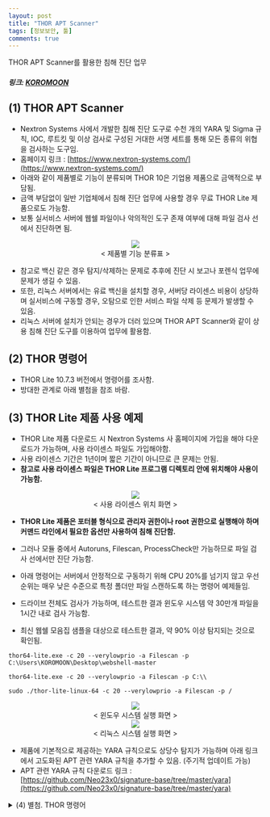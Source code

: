```yaml
---
layout: post
title: "THOR APT Scanner"
tags: [정보보안, 툴]
comments: true
---
```

THOR APT Scanner를 활용한 침해 진단 업무
##### 링크: [KOROMOON][KOROMOONlink]
[KOROMOONlink]: https://koromoon.blogspot.com/2022/09/thor-apt-scanner.html "Go KOROMOON"

## (1) THOR APT Scanner
- Nextron Systems 사에서 개발한 침해 진단 도구로 수천 개의 YARA 및 Sigma 규칙, IOC, 루트킷 및 이상 검사로 구성된 거대한 서명 세트를 통해 모든 종류의 위협을 검사하는 도구임.
- 홈페이지 링크 : [https://www.nextron-systems.com/](https://www.nextron-systems.com/)
- 아래와 같이 제품별로 기능이 분류되며 THOR 10은 기업용 제품으로 금액적으로 부담됨.
- 금액 부담없이 일반 기업체에서 침해 진단 업무에 사용할 경우 무료 THOR Lite 제품으로도 가능함.
- 보통 실서비스 서버에 웹쉘 파일이나 악의적인 도구 존재 여부에 대해 파일 검사 선에서 진단하면 됨.

<div align="center"><img src="https://blogger.googleusercontent.com/img/b/R29vZ2xl/AVvXsEheekMwbBM5SjT5kiE1M2-jmemMoeiGssaM__pZW5kgcuUCrFghQNEks1uxUx5vBFHt5Rs2pTQC2PlM-h_2xgsRN24yROMwt7v7bv3xBaFM7B2k-m7baVX8d_koPCBMWPV_mUVzOFFC4mYEOYZZG831HMfo9U3J3RI7Lqg-37YDrRLQQx6G9aqWUBaT/w640-h484/%EC%A0%9C%ED%92%88%EB%B3%84%20%EA%B8%B0%EB%8A%A5%20%EB%B6%84%EB%A5%98%ED%91%9C.png"></div>
<div align="center">&lt; 제품별 기능 분류표 &gt;</div>

- 참고로 백신 같은 경우 탐지/삭제하는 문제로 추후에 진단 시 보고나 포렌식 업무에 문제가 생길 수 있음.
- 또한, 리눅스 서버에서는 유료 백신을 설치할 경우, 서버당 라이센스 비용이 상당하며 실서비스에 구동할 경우, 오탐으로 인한 서비스 파일 삭제 등 문제가 발생할 수 있음.
- 리눅스 서버에 설치가 안되는 경우가 더러 있으며 THOR APT Scanner와 같이 상용 침해 진단 도구를 이용하여 업무에 활용함.

## (2) THOR 명령어
- THOR Lite 10.7.3 버전에서 명령어를 조사함.
- 방대한 관계로 아래 별첨을 참조 바람.

## (3) THOR Lite 제품 사용 예제
- THOR Lite 제품 다운로드 시 Nextron Systems 사 홈페이지에 가입을 해야 다운로드가 가능하며, 사용 라이센스 파일도 가입해야함.
- 사용 라이센스 기간은 1년이며 짧은 기간이 아니므로 큰 문제는 안됨.
- **참고로 사용 라이센스 파일은 THOR Lite 프로그램 디렉토리 안에 위치해야 사용이 가능함.**

<div align="center"> <img src="https://blogger.googleusercontent.com/img/b/R29vZ2xl/AVvXsEjzQWZP2aAsAHJTbH3GIfHume4jCSbE05jezOMifdLI-pNZfALITnKnafWnYEYXFbwz88h1nQQDzycYOm7WRc9DA20NSacaSAiIQLCr3St5X2-Suf_1u3C_dxrSpIYCqkMnnlGX2krQNooqQSpTqFJPsn7BdQDUnFyGenxPXZtE30hxd99E14DJD14F/w640-h338/%EC%82%AC%EC%9A%A9%20%EB%9D%BC%EC%9D%B4%EC%84%BC%EC%8A%A4%20%ED%8C%8C%EC%9D%BC%20%EC%9C%84%EC%B9%98%20%ED%99%94%EB%A9%B4_%EA%B0%80%EA%B3%B5.png"></div>

<div align="center">&lt; 사용 라이센스 위치 화면 &gt;</div>

- **THOR Lite 제품은 포터블 형식으로 관리자 권한이나 root 권한으로 실행해야 하며 커맨드 라인에서 필요한 옵션만 사용하여 침해 진단함.**

- 그러나 모듈 중에서 Autoruns, Filescan, ProcessCheck만 가능하므로 파일 검사 선에서만 진단 가능함.

- 아래 명령어는 서버에서 안정적으로 구동하기 위해 CPU 20%를 넘기지 않고 우선순위는 매우 낮은 수준으로 특정 폴더만 파일 스캔하도록 하는 명령어 예제들임.
- 드라이브 전체도 검사가 가능하며, 테스트한 결과 윈도우 시스템 약 30만개 파일을 1시간 내로 검사 가능함.
- 최신 웹쉘 모음집 샘플을 대상으로 테스트한 결과, 약 90% 이상 탐지되는 것으로 확인됨.

`thor64-lite.exe -c 20 --verylowprio -a Filescan -p C:\Users\KOROMOON\Desktop\webshell-master`

`thor64-lite.exe -c 20 --verylowprio -a Filescan -p C:\\`

`sudo ./thor-lite-linux-64 -c 20 --verylowprio -a Filescan -p /`

<div align="center"> <img src="https://blogger.googleusercontent.com/img/b/R29vZ2xl/AVvXsEgggCQA50NZLs3_X-BNJoSSGYcIJYTzCgpGzXdIUGsI-4t9E3oTgOaNkahdnhoRfmdqu6db2QZ3HJlD0U0AOBwxcob-zGPuHi0EKUTDxUKzDBGUmXLtE0nES0uZDpqB-HeI-BYCdEzEPZDTRmn9aMn05bVP2Eomsrk7khrRm0_QqkGMFGt_N6N0VHKt/w640-h274/%EC%9C%88%EB%8F%84%EC%9A%B0%20%EC%8B%9C%EC%8A%A4%ED%85%9C%20%EA%B2%80%EC%82%AC%20%ED%99%94%EB%A9%B4_%EA%B0%80%EA%B3%B5.png"></div>

<div align="center">&lt; 윈도우 시스템 실행 화면 &gt;</div>

<div align="center"><img src="https://blogger.googleusercontent.com/img/b/R29vZ2xl/AVvXsEgPapZRHYG-S8K8I-YzdfhcuD9JRT2Oi7zJ5GUo5GyAOdjvy36Pcvo6X82q3LdUZxu4yfBR4ue23KyT3X-HE_HrUOdGzjSKaYC67U5npJO6L07m_LfskkDPK48ycX8P628EKA2kW6w1tYL7XINyA7oXv1qmFu_aqG9xBIp7omDQ-AMaFP1dyvC_U148/w640-h308/%EB%A6%AC%EB%88%85%EC%8A%A4%20%EC%8B%9C%EC%8A%A4%ED%85%9C%20%EA%B2%80%EC%82%AC%20%ED%99%94%EB%A9%B4_%EA%B0%80%EA%B3%B5.png"></div>
<div align="center">&lt; 리눅스 시스템 실행 화면 &gt</div>

- 제품에 기본적으로 제공하는 YARA 규칙으로도 상당수 탐지가 가능하며 아래 링크에서 고도화된 APT 관련 YARA 규칙을 추가할 수 있음. (주기적 업데이트 가능)
- APT 관련 YARA 규칙 다운로드 링크 : [https://github.com/Neo23x0/signature-base/tree/master/yara](https://github.com/Neo23x0/signature-base/tree/master/yara)

<details><summary>(4) 별첨. THOR 명령어</summary>
`>> thor64-lite.exe --version

  

THOR 10.7.3 (windows, amd64)

Build 11e6727 (2022-07-27 07:33:47)

YARA 4.2.2

PE-Sieve 0.3.3

OpenSSL 1.1.1l

Signature Database 2022/09/01-120047

  

  

>> thor64-lite.exe --fullhelp

  

   ###++++++   ________ ______  ___

   ###++++++  /_  __/ // / __ \/ _ \

   ###   +++   / / / _  / /_/ / , _/

   ###   +++  /_/ /_//_/\____/_/|_|  Lite

   ######+++ 

   ######+++  APT Scanner

  

  

01. 검사 옵션

  -t, --template string              해당 YAML 파일에서 기본 검사 매개변수를 처리함.

      --generate-config              주어진 매개변수에서 YAML 구성을 인쇄하고 종료함.

  -p, --path strings                 특정 파일 경로를 검사함. 이 옵션을 여러 번 지정하여 여러 경로를 정의함.

                                     비재귀 검사의 경우 경로에 ':NOWALK' 를 추가함. (기본값 : 시스템 드라이브만, 기본값 [])

      --allhds                       모든 로컬 하드 드라이브를 검사함. (Windows 시스템만 해당, 기본값 : 시스템 드라이브만)

      --alldrives                    네트워크 드라이브 및 ROM 드라이브를 포함한 모든 로컬 드라이브를 검사함. (기본값 : 시스템 드라이브만)

      --max_file_size uint           확인할 최대 파일 크기임. (더 큰 파일은 무시됨)

                                     이 제한을 늘리면 THOR 툴의 메모리 사용량이 증가함. (기본값 30MB)

      --max_file_size_intense uint   집중 검사를 위한 최대 파일 크기 (사용되지 않음, 기본값 200MB)

      --max_log_lines int            나머지 줄을 건너뛰기 전에 로그 파일을 체크인할 최대 줄 수임. (기본값 1,000,000)

      --max_process_size uint        확인할 최대 프로세스 크기임. (더 큰 프로세스는 무시됨, 기본값 2GB)

      --max_runtime int              최대 실행 시간임.

                                     지정된 시간이 지나면 THOR 툴이 중지됨.

                                     0 은 최대 런타임이 없음을 의미함. (기본값 168 시간)

      --nodoublecheck                다른 THOR 인스턴스가 실행 중인지 확인하지 마십시오.

                                     (예를 들어 여러 탑재 이미지가 단일 시스템에서 동시에 검사되는 Lab 사용 사례, Forensic Lab 라이센스가 필요함)

  -f, --epoch strings                시작 및 종료 날짜 쌍으로 기재하여 공격자 활동이 있는 날짜 범위를 지정함.

                                     이 날짜 사이에 생성/수정된 파일은 추가 점수를 받음. (지정된 시작 날짜 포함, 지정된 종료 날짜 제외)

                                     예제 : - f 2009-10-09 -f 2009-10-10 옵션 표시은 2009-10-09 공격 날짜를 표시함.

                                     (기본값 [])

      --epochscore int               공격자 활동이 있는 날에 생성/수정된 파일이 있을 경우 추가할 점수임.

                                     (--epoch 매개변수 참조, 기본값 35)

      --insecure                     TLS 호스트 확인을 건너뜀. (불안정함)

      --ca strings                   TLS 핸드쉐이크 중 호스트 인증서 확인을 위한 루트 CA 임. (기본값 [])

      --cross-platform               경로 구분자 플랫폼이 있는 IOC 를 독립적으로 적용함.

      --require-admin                관리자 권한 없이 THOR 를 실행하면 즉시 종료됨.

      --follow-symlinks              디렉토리를 가리키는 파일 검사 중에 심볼릭 링크가 발견되면 디렉토리를 검사함.

      --max-recursion-depth uint     검사할 아카이브의 최대 깊이임. (기본값 4)

      --max-nested-objects uint      검사할 아카이브당 최대 파일 수임. (기본값 10,000)

  

  

  

02. 검사 모듈

      --quick                      일부 감지 비용으로 검사 속도를 높이려면 여러 플래그를 활성화하십시오.

                                   이것은 다음과 같음 : --noeventlog --nofirewall --noprofiles --nowebdirscan --nologscan --noevtx --nohotfixes --nomft --lookback 3 --lookback-modules filescan

      --soft                       CPU 및 RAM 집약적인 모듈을 건더뛰고 실행 파일의 압축을 풀지 않고 DoublePulsar 백도어 검사를 수행하지 않으며 최대 CPU 사용량을 70% 로 낮추고 THOR 에 대해 낮은 우선 순위를 설정함.

                                   이 모드는 CPU 코어가 1개이거나 RAM이 1024 MB 미만인 시스템에서 자동으로 활성화됨.

                                   (CPU 및 RAM 집약적인 모듈 : 뮤텍스, 방화벽, 로그온, 네트워크 세션 및 공유, LSA 세션, 열린 파일, 호스트 파일)

      --intense                    soft 모드를 비활성화하고, 덤프 파일 분석, MFT 분석 및 시그마 규칙을 활성화하고, 관련성이 낮은 레지스트리 키를 건너뛰지 않고, 크기에 관계없이 프로세스를 검사하고, 달리 지정하지 않는 한 max_file_size 를 200 MB 로 설정함.

                                   경고 : 이 검사 모드는 시스템 안정성에 영향을 미치는 작업을 수행함. 위험을 감수하지 않는 한 라이브 검사에서 이 모드를 사용하지 마십시오.

      --diff                       각 모듈의 확인 시간을 모듈이 성공적으로 실행된 마지막 시간으로 설정하고 --global-lookback 을 활성화함. (--lookback 참조)

                                   사실상 이것은 마지막 검사 이후에 변경된 요소만 검사됨을 의미함. (ThorDB 가 활성화된 경우에만 작동)

      --lookback int               분석할 지난 날 수를 지정함.

                                   이 시점 이전의 이벤트 로그 항목은 무시됨.

                                   0 은 제한이 없음을 의미함. (기본값 0)

      --global-lookback            Lookback 을 지원하는 모든 모듈에 Lookback 을 적용함. (이벤트로그 뿐만 아니라)

                                   --lookback 및 --lookback-modules 도 참조하십시오.

                                   경고 : 타임스탬프 또는 이와 유사한 안티바이러스 회피 방법으로 인해 요소가 검사되지 않을 수 있음.

      --force-aptdir-lookback      FileScan 모듈의 모든 파일에 조회 응용 프로그램을 시행함.

                                   기본적으로 특히 위험에 처한 디렉토리는 Lookback 값을 무시함.

      --lookback-modules strings   주어진 모듈에 Lookback 을 적용함.

                                   --lookback 및 --modules 도 참조하십시오.

                                   경고 : 타임스탬프 또는 이와 유사한 안티바이러스 회피 방법으로 인해 요소가 검사되지 않을 수 있음.

                                   (기본값 [이벤트로그])

      --lab                        lab 검사 모드는 파일 시스템만 검사하고, 리소스 검사 및 quick 모드를 비활성화하고, intense 모드를 활성화하고, ThorDB 를 비활성하고, IOC 플랫폼을 독립적으로 적용하고, 모든 CPU 코어를 사용함.

                                   이 옵션은 기본적으로 모든 드라이브를 검색하지만 종종 -p 옵션과 함께 사용하여 단일 경로만 검색함.

                                   Forensic Lab 라이센스가 필요함.

      --virtual-map strings        다른 접두사를 사용하도록 찾은 파일 경로를 다시 작성하십시오.

                                   이는 파일의 현재 위치가 원래 위치와 일치하지 않아 참조가 오래되었을 수 있는 마운트된 이미지에 유용할 수 있음.

                                   원래 및 현재 경로를 --virtual-map path/to/current/location:path/to/original/location 으로 지정함.

                                   Windows 시스템에서는 드라이브 이름도 지원됨.

                                   F: 드라이브가 원래 C: 로 사용된 경우 --virtual-map F:C 를 지정함.

                                   Forensic Lab 라이센스가 필요함. (기본값 [])

  

  

03. 리소스 옵션

  -c, --cpulimit float        CPU 사용량을 지정한 설정값(백분율)으로 제한함.

                              최소값은 15%임. (기본값 90)

      --nocpulimit            cpulimit 검사를 비활성화함.

      --nosoft                soft 모드의 자동 활성화를 비활성화함. (--soft 참조)

      --norescontrol          시스템에 리소스가 부족한지 확인하지 마십시오.

                              리소스 부족으로 인해 취소된 검사를 시행하려면 이 옵션을 사용하십시오.

                              (주의해서 사용하세요!)

      --minmem uint           사용 가능한 실제 메모리 양이 지정된 값 아래로 떨어지면 실행 중인 검사을 취소함.

                              (단위 MB, 기본값 50)

      --lowprio               THOR 프로세스의 우선 순위를 더 낮은 수준으로 줄임.

      --verylowprio           THOR 프로세스의 우선 순위를 매우 낮은 수준으로 줄임.

      --nolowprio             soft 모드로 인해 THOR 프로세스의 우선 순위를 더 낮은 수준으로 낮추지 마십시오.

                              (--soft 참조)

      --nolockthread          C 라이브러리에 대한 호출을 주 스레드에 잠그지 마십시오.

                              (메모리 사용량을 희생시키면서 성능을 향상시킬 수 있음)

      --yara-stack-size int   YARA 스택에 대해 이수의 슬롯을 할당함. (기본값 16384)

                              이 제한을 늘리면 더 많은 메모리 오버헤드가 있지만 더 큰 규칙을 사용할 수 있음. (기본값 16384)

      --yara-timeout int      지정된 시간보다 오래 걸리는 YARA 검사를 취소함. (단위 초, 기본값 60)

      --threads uint16        지정된 수량의 THOR 스레드를 병렬로 실행함.

                              Forensic Lab 라이센스가 필요함.

      --bulk-size uint        지정된 수량의 요소를 함께 확인하십시오.

                              예를 들어 로그 라인 또는 레지스트리 항목 (기본값 20MB)

  

  

04. 특수 검사 모드

  -m, --image_file string          주어진 단일 메모리 이미지/덤프 파일만 검사함. (디스크 이미지에는 사용하지 않고 --lab 으로 마운트된 이미지를 검사함)

                                   Forensic Lab 라이센스가 필요함.

      --image-chunk-size uint      지정된 크기의 청크(chunk)로 이미지/덤프 파일을 검사함. (기본값 11MB)

  -r, --restore_directory string   DeepDive 동안 YARA 규칙에 일치하는 PE 파일을 지정된 폴더에 복원함.

      --restore_score int          주어진 값보다 높은 총 일치 점수를 가진 청크(chunk)만 복원함. (기본값 50)

      --dropzone                   특정 디렉토리에 드롭된 모든 파일을 관찰하고 검사함. (-p 옵션과 함께 전달되어야 함)

                                   리소스 검사 및 quick 모드를 비활성화하고 intense 모드를 활성화하고 ThorDB 를 비활성화하고 IOC 플랫폼을 독립적으로 적용함.

                                   Forensic Lab 라이센스가 필요함.

      --dropdelete                 검사 후 드롭 영역에 드롭된 모든 파일을 삭제함.

  

  

05. Thor Thunderstorm 서비스

      --thunderstorm                      특정 포트로 전송된 모든 파일을 감시하고 검사함. (--server-port 참조)

                                          리소스 확인 및 quick 모드를 비활성화하고 intense 모드를 활성화하고 ThorDB 를 비활성화하고 IOC 플랫폼을 독립적으로 적용함.

      --server-upload-dir string          THOR 가 업로드된 파일을 삭제하는 디렉토리의 경로임.

                                          이 경로가 존재하지 않으면 THOR 가 생성을 시도함.

                                          (기본값 : "C:\\Users\\[사용자명]\\AppData\\Local\\Temp\\thor-uploads")

      --server-host string                THOR 서버가 바인딩해야 하는 IP 주소임. (기본값 "127.0.0.1")

      --server-port uint16                THOR 서버가 바인딩해야 하는 TCP 포트임. (기본값 8080)

      --server-cert string                THOR 서버가 사용해야 하는 TLS 인증서임. 비워두면 TLS 가 사용되지 않음.

      --server-key string                 THOR 서버가 사용해야 하는 TLS 인증서의 개인키임. --server-cert 가 지정된 경우 필수임.

      --server-store-samples string       --server-upload-dir 로 지정된 폴더에 샘플을 영구적으로 저장할 지 여부를 설정함.

                                          모든 샘플을 저정하려면 "all" 을 지정하고 경고 또는 알림을 생성한 샘플만 저장하려면 "malicious" 를 지정함. (기본값 "none")

      --server-result-cache-size uint32   비동기 요청의 결과를 임시로 저장하는 데 사용되는 캐시의 크기임.

                                          0 으로 설정하면 캐시가 비활성화되고 비동기 결과가 저장되지 않음. (기본값 250,000)

      --pure-yara                         YARA 서명을 사용하여 파일만 검사함.

                                          (모든 프로그래밍 방식 검사, STIX, Sigma, IOC 및 대부분의 기능 및 모듈 비활성화)

      --sync-only-threads uint16          동기 요청을 위해 지정된 수량의 THOR 스레드를 예약함.

      --force-max-file-size               크기에도 불구하고 일반적으로 검사되는 레지스트리 하이브 또는 로그 파일과 같은 파일에도 최대 파일 크기를 적용함.

  

  

06. 라이센스 검색

      --asgard string           라이센스를 요청해야 하는 ASGARD 서버의 호스트 이름임.

                                (예 : asgard.my-company.internal)

      --asgard-token string     해당 토큰을 사용하여 asgard 서버 라이센스 API 로 인증함.

                                토큰은 ASGARD 의 '다운로드' 똔,ㄴ '라이센스' 섹션에서 찾을 수 있음.

                                ASGARD 2.5 이상이 필요함.

  -q, --license-path string     THOR 라이센스가 포함된 경로임. (기본값은 어플리케이션 디렉토리)

      --portal-key string       해당 API 키를 사용하여 portal.nextron-systems.com 에서 이 호스트에 대한 라이센스를 얻으십시오.

                                이 기능은 호스트 기반 서버/워크스테이션 계약에서만 지원됨.

      --portal-contracts ints   라이센스 생성을 위해 해당 계약을 사용하십시오.

                                계약이 지정되지 않은 경우 포털은 자체적으로 계약을 선택함.

                                --portal-key 참조하십시오. (기본값 [])

      --portal-nonewlic         포털의 기존 라이센스만 사용하십시오.

                                존재하지 않으면 종료함.

                                --portal-key 를 참조하십시오.

  

  

07. 활성 모듈

  

사용 가능한 모듈 : Filescan, Timestomp, DeepDive, EnvCheck, Hosts, LoggedIn, UserDir, Autoruns, Dropzone, Firewall, ProcessCheck, Rootkit, ServiceCheck, Thunderstorm, Users, AtJobs, DNSCache, EtwWatcher, Eventlog, Events, HotfixCheck, LSASessions, MFT, Mutex, NetworkSessions, NetworkShares, Pipes, RegistryChecks, SHIMCache, ScheduledTasks, WMIStartup

  

  -a, --module strings      다음 모듈만 활성화하십시오. (여러 모듈을 -a Module1 -a Module2 ... -a ModuleN 으로 지정, 기본값 [])

      --noprocs             프로세스를 분석하지 마십시오.

      --nofilesystem        파일 시스템을 검사하지 마십시오.

      --noreg               레지스트리를 분석하지 마십시오.

      --nousers             사용자 계정을 분석하지 마십시오.

      --nologons            현재 로그인한 사용자를 표시하지 마십시오.

      --noautoruns          자동 실행 요소를 분석하지 마십시오.

      --noeventlog          이벤트 로그를 분석하지 마십시오.

      --norootkits          루트킷을 검사하지 마십시오.

      --noevents            악성 이벤트를 검사하지 마십시오.

      --nodnscache          로컬 DNS 캐시를 분석하지 마십시오.

      --noenv               환경 변수를 분석하지 마십시오.

      --nohosts             호스트 파일을 분석하지 마십시오.

      --nomutex             악성 뮤텍스를 검사하지 마십시오.

      --notasks             예약된 작업을 검사하지 마십시오.

      --noservices          서비스를 분석하지 마십시오.

      --noprofiles          프로필 디렉토리를 분석하지 마십시오.

      --noatjobs            'at' 도구로 예약된 작업을 분석하지 마십시오.

      --nonetworksessions   네트워크 세션을 분석하지 마십시오.

      --nonetworkshares     네트워크 공유를 분석하지 마십시오.

      --noshimcache         SHIM 캐시 항목을 분석하지 마십시오.

      --nohotfixes          핫픽스(Hotfixes)를 분석하지 마십시오.

      --nowmistartup        WMI 를 사용하여 시작 요소를 분석하지 마십시오.

      --nofirewall          로컬 방화벽을 분석하지 마십시오.

      --nowmi               WMI 기능으로 모든 검사를 비활성화함.

      --nolsasessions       lsa 세션을 분석하지 마십시오.

      --nomft               드라이브의 MFT 를 분석하지 마십시오. (intense 모드가 아닌 경우 기본값)

      --mft                 드라이브의 MFT 를 분석함.

      --nopipes             명명된 파이프를 분석하지 마십시오.

      --noetwwatcher        THOR 런타임 동안 ETW 로그를 분석하지 마십시오.

      --nointegritycheck    Linux 에서 패키지 무결성에 대해 패키지 관리자에게 검사하지 마십시오.

      --timestomp           타임스탬프 감지를 활성화함.

      --notimestomp         타임스탬프 감지를 비활성화함.

  

  

08. 모듈 추가 기능

      --process ints              검사할 프로세스 ID 임.

                                  이 옵션을 여러 번 지정하여 여러 프로세스를 정의함.

                                  (기본값 : 모든 프로세스, 모듈 : Process Check, 기본값 [])

      --dump-procs                의심스럽거나 악의적인 프로세스에 대한 프로세스 덤프를 생성함. (모듈 : ProcessCheck)

      --max-procdumps uint        지정된 최대 수량의 프로세스 덤프를 만듬. (모듈 : ProcessCheck, 기본값 10)

      --procdump-dir string       지정된 디렉토리에 의심스러운 프로세스의 프로세스 덤프를 저장함. (모듈 : ProcessCheck, 기본값 : "%ProgramData%\\thor")

  -n, --eventlog-target strings   특정 이벤트 로그를 검사함.

                                  (예 : 'Security' 또는 'Microsoft-Windows-Sysmon/Operational', 모듈 : Eventlog, 기본값 [])

      --nodoublepulsar            DoublePulsar 백도어를 검사하지 마십시오. (모듈 : Rootkit)

      --full-registry             관련성이 낮은 레지스트리 하이브 키를 건너뛰지 마십시오. (모듈 : Registry)

      --noregwalk                 레지스트리 검사 중에 전체 레지스트리를 검사하지 마십시오.

      --showdeleted               MFT 에서 발견된 삭제된 파일을 'info' 메시지로 표시함.

      --allfiles                  일반적으로 관심이 없는 파일을 포함하여 모든 파일을 검사함.

                                  달리 지정하지 않는 한 --max_file_size 를 200 MB 로 설정함.

      --ads                       모든 파일에 대해 대체 데이터 스트림을 검사함.

  

  

09. 활성 기능

      --nothordb               검사 정보를 보관하기 위해 ThorDB 데이터베이스를 사용하거나 생성하지 마십시오.

      --sigma                  Sigma 서명으로 검사함. (지원 중단됨 : 기본적으로 활성화됨)

      --nosigma                Sigma 서명 비활성화함.

      --dumpscan               메모리 덤프를 검사함.

      --nologscan              로그 파일을 검사하지 마십시오. (.log 확장자 또는 위치로 식별됨)

      --noyara                 YARA 로 검사를 비활성화함.

      --nostix                 STIX 로 검사를 비활성화함.

      --noarchive              아카이브 내용을 검사하지 마십시오.

      --noc2                   알려진 C2 도메인에 대한 검사를 비활성화함.

      --noprochandles          프로세스 핸들을 분석하지 마십시오.

      --noprocconnections      프로세스 연결을 분석하지 마십시오.

      --noamcache              Amcache 파일을분석하지 마십시오.

      --noregistryhive         레지스트리 하이브 파일을 분석하지 마십시오.

      --noexedecompress        포터블(portable) 실행 파일의 압축을 풀고 검사하지 마십시오.

      --nowebdirscan           프로세스 핸들에서 발견된 웹 디렉토리를 분석하지 마십시오.

      --novulnerabilitycheck   시스템의 취약점을 분석하지 마십시오.

      --noprefetch             프리페치(prefetch) 디렉토리를 분석하지 마십시오.

      --nogroupsxml            groups.xml 을 분석하지 마십시오.

      --nowmipersistence       WMI 지속성을 검사하지 마십시오.

      --nolnk                  LNK 파일을 분석하지 마십시오.

      --noknowledgedb          Mac OS 에서 knowledge DB 를 검사하지 마십시오.

      --nower                  .wer 파일을 분석하지 마십시오.

      --noevtx                 EVTX 파일을 분석하지 마십시오.

      --noauthorizedkeys       authorized_keys 파일을 분석하지 마십시오.

      --noimphash              의심스런 EXE 파일의 해시값을 계산하지 마십시오. (Windows 시스템만 해당)

      --c2-in-memory           프로세스 메모리에 C2 IOC 를 적용함. (브라우저 및 기타 프로세스 메모리에서 많은 가용성을 기꺼이 허용하지 않는 한 권장하지 않음)

      --custom-c2-in-memory    프로세스 메모리에 사용자 지정 C2 IOC를 적용함.

      --noeml                  이메일 파서를 비활성화함.

  

  

10. 추가 기능

      --customonly            사용자 정의 서명만 사용 (모든 내부 THOR 서명 및 탐지 비활성화)

      --full-proc-integrity   프로세스 가장(impersonation) 탐지를 위해 --processintegrity 감도를 높임.

                              오탐을 일으킬 가능성이 높지만 실제 위협을 더 잘 탐지함.

      --processintegrity      PE-Sieve 를 실행하여 프로세스 무결성을 확인함. (Windows 시스템만 해당)

  

  

11. 출력 옵션

  -l, --logfile string                                    텍스트 출력을 위한 로그 파일 (기본값 ":hostname:_thor_:time:.txt")

      --htmlfile string                                   HTML 출력을 위한 로그 파일 (기본값 ":hostname:_thor_:time:.html")

      --nolog                                             텍스트 또는 HTML 로그 파일을 생성하지 마십시오.

      --nohtml                                            HTML 보고서 파일을 만들지 마십시오.

      --appendlog                                         덮어쓰기 대신 기존 로그에 텍스트 로그를 추가함.

      --keyval                                            키 값 쌍으로 텍스트 및 HTML 로그 파일의 형식을 지정하여 SIEM 시스템에서 필드 추출을 단순화함. (key='value')

      --json                                              json 보고서 파일을 생성함. (추천하지 않음 : 대신 --jsonfile 를 사용하십시오)

      --jsonfile string[=":hostname:_thor_:time:.json"]   JSON 출력에 대한 로그 파일임.

                                                          값을 지정하지 않으면 기본값은 :hostname:_thor_:time:.json 임.

  -o, --csvfile string                                    최소 점수가 있는 모든 파일에 대해 MD5, 파일 경로, 점수 를 포함하는 CSV 를 생성함. (기본값 ":hostname:_files_md5s.csv")

      --nocsv                                             언급된 모든 파일의 CSV 를 MD5 해시로 작성하지 마십시오. (--csvfile 참조)

      --csvstats                                          (추천하지 않음 : 대신 --stats-file 를 사용하십시오)

      --stats-file string[=":hostname:_stats.csv"]        Generate a CSV file containing the scan summary in a single line. If no value is specified, defaults to :hostname:_stats.csv.

  -e, --rebase-dir string                                 모든 출력 파일이 기록될 출력 디렉토리를 지정함. (기본값 : 현재 작업 디렉토리)

      --suppresspi                                        로컬 데이터 보호 정책을 준수하기 위해 로그 출력에서 모든 개인 정보를 표시하지 않음.

      --eventlog                                          Windows 응용 프로그램(application) 이벤트 로그에 기록함.

  -x, --min int                                           이 점수 이상의 파일만 보고하십시오. (기본값 40)

      --allreasons                                        결과가 위험한 것으로 간주되는 이유를 모두 표시하십시오. (기본값 : 상위 2개 이유만 표시됨)

      --printshim                                         출력에 모든 SHIM 캐시 항목을 'info' 레벨 메시지로 포함함.

      --printamcache                                      출력에 모든 AmCache 캐시 항목을 'info' 레벨 메시지로 포함함.

  -j, --overwrite-hostname string                         로컬 호스트명 값을 정적 값으로 재정의함.

                                                          (Lab 에서 장착된 이미지를 검사할 때 유용함. Forensic Lab 라이센스가 필요함. 기본값 "호스트명")

  -i, --scanid string                                     검사 식별자를 지정함. (검사 ID 를 필터링하는 데 유용하며 고유해야 함)

      --scanid-prefix string                              --scanid 또는 --noscanid가 지정되지 않은 경우 임의의 ID와 연결된 검사 ID의 접두사를 지정하십시오. (기본값 "S-")

      --noscanid                                          지정되지 않은 경우 검사 식별자를 자동으로 생성하지 마십시오.

      --silent                                            명령줄에 아무 것도 인쇄하지 마십시오.

      --cmdjson                                           명령줄 출력 형식을 JSON 으로 지정함.

      --cmdkeyval                                         명령줄 출력에 키-값 쌍을 사용함. (--keyval 참조)

      --encrypt                                           생성된 로그 파일과 MD5 csv 파일을 암호화함.

      --pubkey string                                     지정된 RSA 공개 키를 사용하여 로그 파일 및 csvfile을 암호화함. (--encrypt 참조)

                                                          --pubkey="<key>" 및 --pubkey="<file>" 모두 지원됨.

      --nocolor                                           색상이 지정된 명령줄 출력에 ANSI 이스케이프 시퀀스를 사용하지 마십시오.

      --genid                                             각 로그 메시지에 대한 고유 ID를 인쇄하십시오. 동일한 로그 메시지는 동일한 ID를 갖음.

      --print-rescontrol                                  체크 시 THOR 의 리소스 임계값 및 사용량을 인쇄함.

      --truncate int                                      최대 THOR 값당 길이임. (0 = 잘림 없음, 기본값 2048)

      --registry_depth_print int                          이보다 높은 깊이에서 레지스트리 키를 탐색할 때 정보(info) 메시지를 인쇄하지 마십시오. (기본값 1)

      --utc                                               현지 시간대 대신 UTC 로 타임스탬프를 인쇄함.

      --rfc3339                                           RFC3339 (YYYY-MM-DD'T'HH:mm:ss'Z') 형식으로 타임스탬프를 인쇄함.

      --reduced                                           감소된 출력 모드 - 경고, 경보 및 에러만 인쇄

      --printlicenses                                     모든 라이센스를 명령줄에 인쇄함. (기본값 : 10개의 라이센스만 인쇄됨)

      --local-syslog                                      THOR 이벤트를 로컬 syslog 에 인쇄함.

      --showall                                           해당 규칙이 이미 10번 이상 일치하더라도 인쇄 규칙이 일치함.

      --ascii                                             명령줄 및 로그 파일에 ASCII 가 아닌 문자를 인쇄하지 마십시오.

      --string-context uint                               YARA 일치에서 문자열을 인쇄할 때 일치를 둘러싼 지정한 많은 바이트를 포함하십시오. (기본값 50)

      --include-info-in-html                              

  

  

12. ThorDB

      --dbfile string   thor.db 파일의 위치임. (기본값 "%ProgramData%\\thor\\thor10.db")

      --resumeonly      새 검사을 시작하지 말고 중단된 검사만 완료하십시오.

                        중단된 검사이 없으면 아무 작업도 수행되지 않음.

      --resume          중단된 검사을 나중에 재개할 수 있도록 실행하는 동안 정보를 저장합니다.

이전 검사이 중단된 경우 새 검사을 시작하는 대신 다시 시작하십시오.

  

  

13. Syslog

  -s, --syslog strings        지정된 syslog 서버에 결과물을 씀.

                              형식 : server[:port[:syslogtype[:sockettype]]]

                              지원되는 syslog 유형 : DEFAULT/CEF/JSON/SYSLOGJSON/SYSLOGKV

                              지원되는 socket 유형 : UDP/TCP/TCPTLS

                              예제 : -s syslog1.dom.net, 

                                     -s arcsight.dom.net:514:CEF:UDP, 

                                     -s syslog2:4514:DEFAULT:TCP, 

                                     -s syslog3:514:JSON:TCPTLS

                                     (기본값 [])

      --rfc3164               긴 Syslog 메시지를 1024 바이트로 자름.

      --rfc5424               긴 Syslog 메시지를 2048 바이트로 자름.

      --rfc                   RFC 3164에 따라 엄격한 syslog를 사용하십시오.

                              (단순 호스트 이름, 단축 메시지)

      --maxsysloglength int   Syslog 메시지를 주어진 길이로 자름. (0 은 잘림 없음을 의미함, 기본값 2048)

      --cef_level int         CEF syslogs에 기록할 최소 심각도 수준을 정의함. (Debug=1, Info=3, Notice=4, Error=5, Warning=8, Alarm=10) (기본값 4)

  

  

14. 보고 및 조치

      --notice int              notice 생성되는 최소 점수임. (기본값 40)

      --warning int             warning 생성되는 최소 점수임. (기본값 60)

      --alert int               alert 생성되는 최소 점수임. (기본값 90)

      --action_command string   --action_level 점수보다 높은 점수를 가진 각 파일에 대해 지정된 명령어를 실행함.

      --action_args strings     --action_command를 통해 지정된 명령어에 전달할 인수임.

                                자리 표시자 %filename%, %filepath%, %file%, %ext%, %md5%, %score% 및 %date% 는 실행 시 대체됨. (기본값 [])

      --action_level int        지정된 점수 이상의 파일에 대해서만 --action_command 옵션의 명령어을 실행하십시오. (기본값 40)

      --nofserrors              파일 시스템 오류를 조용히 무시함.

  

  

15. THOR 원격

      --remote strings           대상 호스트 (호스트 집합에 대해 여러 --remote <host> 문 사용, 기본값 [])

      --remote-user string       사용자 이름 (지정하지 않으면 Windows 통합 인증이 사용됨)

      --remote-password string   원격 호스트에 대해 인증하는 데 사용할 암호임.

      --remote-prompt            원격 호스트에 대한 암호를 묻기

      --remote-debug             THOR Remote 의 디버그 모드

      --remote-dir string        지정된 원격 디렉토리에 THOR를 업로드하십시오. (기본값 "C:\\WINDOWS\\TEMP\\thor10-remote")

      --remote-workers int       동시 검사 수 (기본값 25)

      --remote-rate int          검사 시작 사이에 대기할 시간(초)임 (기본값 30)

  

  

16. 의심스러운 파일 자동 수집 (Bifrost)

      --bifrost2Server string   Bifrost 2 검역 서비스를 실행하는 서버임.

                                THOR는 모든 의심스러운 파일을 지정된 서버에 업로드함.

                                이 플래그는 ASGARD 2 에서 THOR 를 호출할 때만 사용할 수 있음.

      --bifrost2Score int       지정된 점수 이상의 모든 파일을 Bifrost 2 검역 서비스로 보냄.

                                이 플래그는 ASGARD 2 에서 THOR 를 호출할 때만 사용할 수 있음. (기본값 60)

  

  

17. 디버깅 및 정보

      --debug              디버깅 출력 표시

      --trace              추적 출력 표시

      --printall           확인된 모든 파일 인쇄 (noisy)

      --print-signatures   THOR 서명 및 IOC 표시 및 종료

      --version            서명 및 소프트웨어 버전 표시 및 종료

  -h, --help               가장 중요한 옵션에 대한 도움말 표시 및 종료

      --fullhelp           모든 옵션에 대한 도움말 표시 및 종료

  

  

18. 사용 예제

빠른 검사을 실행하고 출력 파일을 지정한 위치에 저장함.

thor64-lite.exe --quick -e path\to\outputfiledir

  

syslog 를 통해 파일 출력 및 로그 비활성화함.

thor64-lite.exe -s 10.1.5.14 --nohtml --nolog --nocsv

  

Windows 이벤트 로그의 지난 7일만 검사함.

thor64-lite.exe -a Eventlog --lookback 7

  

네트워크 공유에 로그인함.

thor64-lite.exe --nohtml --nocsv -l \\sys\rep\%COMPUTERNAME%_thor.txt

  

탑재된 이미지를 검사함.

thor64-lite.exe --lab -p G: --virtual-map G:C`
</details>
